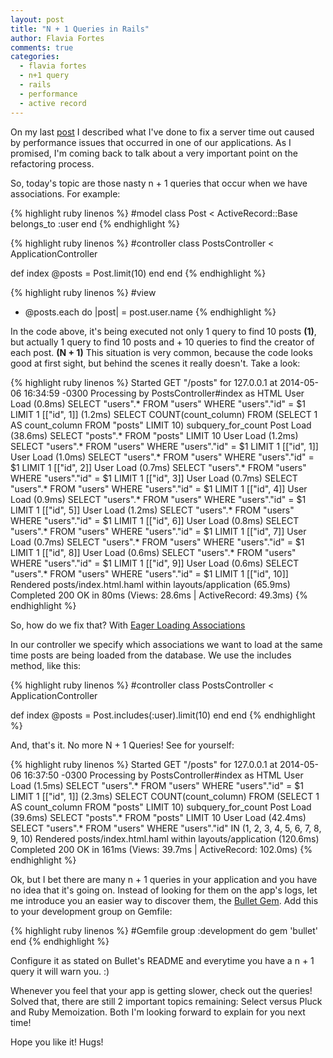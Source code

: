 ```yaml
---
layout: post
title: "N + 1 Queries in Rails"
author: Flavia Fortes
comments: true
categories:
  - flavia fortes
  - n+1 query
  - rails
  - performance
  - active record
---
```


On my last [post](http://helabs.com.br/blog/2013/12/18/performance-protips/) I described what I've done to fix a server time out caused by performance issues that occurred in one of our applications. As I promised, I'm coming back to talk about a very important point on the refactoring process.

<!--more-->

So, today's topic are those nasty n + 1 queries that occur when we have associations. For example:

{% highlight ruby linenos %}
#model
class Post < ActiveRecord::Base
  belongs_to :user
end
{% endhighlight %}

{% highlight ruby linenos %}
#controller
class PostsController < ApplicationController

  def index
    @posts = Post.limit(10)
  end
end
{% endhighlight %}

{% highlight ruby linenos %}
#view
 - @posts.each do |post|
    = post.user.name
{% endhighlight %}

In the code above, it's being executed not only 1 query to find 10 posts <strong>(1)</strong>, but actually 1
query to find 10 posts and + 10 queries to find the creator of each post. <strong>(N + 1)</strong>
This situation is very common, because the code looks good at first sight, but behind the scenes it really doesn't. Take a look:

{% highlight ruby linenos %}
Started GET "/posts" for 127.0.0.1 at 2014-05-06 16:34:59 -0300
Processing by PostsController#index as HTML
  User Load (0.8ms)  SELECT "users".* FROM "users" WHERE "users"."id" = $1 LIMIT 1  [["id", 1]]
   (1.2ms)  SELECT COUNT(count_column) FROM (SELECT 1 AS count_column FROM "posts" LIMIT 10) subquery_for_count
  Post Load (38.6ms)  SELECT "posts".* FROM "posts" LIMIT 10
  User Load (1.2ms)  SELECT "users".* FROM "users" WHERE "users"."id" = $1 LIMIT 1  [["id", 1]]
  User Load (1.0ms)  SELECT "users".* FROM "users" WHERE "users"."id" = $1 LIMIT 1  [["id", 2]]
  User Load (0.7ms)  SELECT "users".* FROM "users" WHERE "users"."id" = $1 LIMIT 1  [["id", 3]]
  User Load (0.7ms)  SELECT "users".* FROM "users" WHERE "users"."id" = $1 LIMIT 1  [["id", 4]]
  User Load (0.9ms)  SELECT "users".* FROM "users" WHERE "users"."id" = $1 LIMIT 1  [["id", 5]]
  User Load (1.2ms)  SELECT "users".* FROM "users" WHERE "users"."id" = $1 LIMIT 1  [["id", 6]]
  User Load (0.8ms)  SELECT "users".* FROM "users" WHERE "users"."id" = $1 LIMIT 1  [["id", 7]]
  User Load (0.7ms)  SELECT "users".* FROM "users" WHERE "users"."id" = $1 LIMIT 1  [["id", 8]]
  User Load (0.6ms)  SELECT "users".* FROM "users" WHERE "users"."id" = $1 LIMIT 1  [["id", 9]]
  User Load (0.6ms)  SELECT "users".* FROM "users" WHERE "users"."id" = $1 LIMIT 1  [["id", 10]]
  Rendered posts/index.html.haml within layouts/application (65.9ms)
Completed 200 OK in 80ms (Views: 28.6ms | ActiveRecord: 49.3ms)
{% endhighlight %}

So, how do we fix that? With [Eager Loading Associations](http://guides.rubyonrails.org/active_record_querying.html#eager-loading-associations)

In our controller we specify which associations we want to load at the same time posts are being loaded from the database. We use the includes method, like this:

{% highlight ruby linenos %}
#controller
class PostsController < ApplicationController

  def index
    @posts = Post.includes(:user).limit(10)
  end
end
{% endhighlight %}

And, that's it. No more N + 1 Queries! See for yourself:

{% highlight ruby linenos %}
Started GET "/posts" for 127.0.0.1 at 2014-05-06 16:37:50 -0300
Processing by PostsController#index as HTML
  User Load (1.5ms)  SELECT "users".* FROM "users" WHERE "users"."id" = $1 LIMIT 1  [["id", 1]]
   (2.3ms)  SELECT COUNT(count_column) FROM (SELECT 1 AS count_column FROM "posts" LIMIT 10) subquery_for_count
  Post Load (39.6ms)  SELECT "posts".* FROM "posts" LIMIT 10
  User Load (42.4ms)  SELECT "users".* FROM "users" WHERE "users"."id" IN (1, 2, 3, 4, 5, 6, 7, 8, 9, 10)
  Rendered posts/index.html.haml within layouts/application (120.6ms)
Completed 200 OK in 161ms (Views: 39.7ms | ActiveRecord: 102.0ms)
{% endhighlight %}

Ok, but I bet there are many n + 1 queries in your application and you have no idea that it's going on. Instead of looking for them on the app's logs, let me introduce you an easier way to discover them, the [Bullet Gem](https://github.com/flyerhzm/bullet). Add this to your development group on Gemfile:

{% highlight ruby linenos %}
#Gemfile
group :development do
  gem 'bullet'
end
{% endhighlight %}

Configure it as stated on Bullet's README and everytime you have a n + 1 query it will warn you. :)

Whenever you feel that your app is getting slower, check out the queries! Solved that, there are still 2 important topics remaining: Select versus Pluck and Ruby Memoization. Both I'm looking forward to explain for you next time!

Hope you like it!
Hugs!


